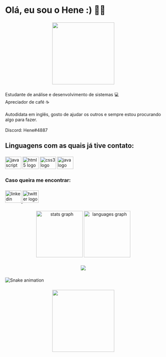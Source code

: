 <h1 align="left">Olá, eu sou o Hene :) 🙋‍♂️</h1>

###

<div align="center">
  <img height="200" src="https://i.imgflip.com/65efzo.gif"  />
</div>

###

<p align="left">Estudante de análise e desenvolvimento de sistemas 💻<br>Apreciador de café ☕<br><br>Autodidata em inglês, gosto de ajudar os outros e sempre estou procurando algo para fazer.<br><br>Discord: Hene#4887</p>

###

<h2 align="left">Linguagens com as quais já tive contato:</h2>

###

<div align="left">
  <img src="https://cdn.jsdelivr.net/gh/devicons/devicon/icons/javascript/javascript-original.svg" height="40" width="52" alt="javascript logo"  />
  <img src="https://cdn.jsdelivr.net/gh/devicons/devicon/icons/html5/html5-original.svg" height="40" width="52" alt="html5 logo"  />
  <img src="https://cdn.jsdelivr.net/gh/devicons/devicon/icons/css3/css3-original.svg" height="40" width="52" alt="css3 logo"  />
  <img src="https://cdn.jsdelivr.net/gh/devicons/devicon/icons/java/java-original.svg" height="40" width="52" alt="java logo"  />
</div>

###

<h3 align="left">Caso queira me encontrar:</h3>

###

<div align="left">
  <a href="https://www.linkedin.com/in/hene/" target="_blank">
    <img src="https://raw.githubusercontent.com/maurodesouza/profile-readme-generator/master/src/assets/icons/social/linkedin/default.svg" width="52" height="40" alt="linkedin logo"  />
  </a>
  <a href="https://twitter.com/henechen" target="_blank">
    <img src="https://raw.githubusercontent.com/maurodesouza/profile-readme-generator/master/src/assets/icons/social/twitter/default.svg" width="52" height="40" alt="twitter logo"  />
  </a>
</div>

###

<div align="center">
  <img src="https://github-readme-stats.vercel.app/api?hide_title=false&hide_rank=false&show_icons=true&include_all_commits=true&count_private=true&disable_animations=false&theme=dracula&locale=en&hide_border=false&username=henechen" height="150" alt="stats graph"  />
  <img src="https://github-readme-stats.vercel.app/api/top-langs?locale=en&hide_title=false&layout=compact&card_width=320&langs_count=5&theme=dracula&hide_border=false&username=henechen" height="150" alt="languages graph"  />
</div>

###

<div align="center">
  <img src="https://visitor-badge.laobi.icu/badge?page_id=henechen.henechen&left_color=darkgrey&right_color=lightcoral&left_text=curiosos"  />
</div>

###

<img href="https://raw.githubusercontent.com/henechen/henechen/blob/output/snake.svg" alt="Snake animation" />

###

<div align="center">
  <img height="200" src="https://i.pinimg.com/originals/cd/12/88/cd128859fb87bcf239966efa6a847ab0.gif"  />
</div>

###
